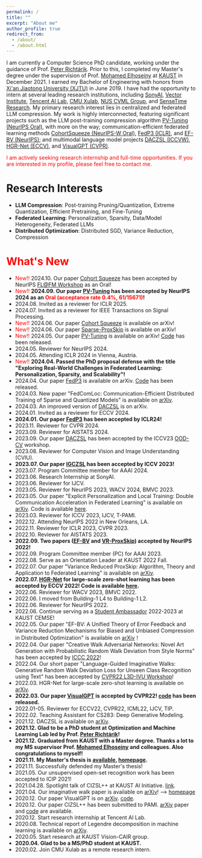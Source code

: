 ```yaml
---
permalink: /
title: ""
excerpt: "About me"
author_profile: true
redirect_from: 
  - /about/
  - /about.html
---
```


I am currently a Computer Science PhD candidate, working under the guidance of Prof. [Peter Richtárik](https://richtarik.org/). Prior to this, I completed my Master's degree under the supervision of Prof. [Mohamed Elhoseiny](https://www.mohamed-elhoseiny.com/) at [KAUST](https://kaust.edu.sa/en) in December 2021. I earned my Bachelor of Engineering with honors from [Xi'an Jiaotong University (XJTU)](http://en.xjtu.edu.cn/) in June 2019. I have had the opportunity to intern at several leading research institutions, including [SonyAI](https://ai.sony/), [Vector Institute](https://vectorinstitute.ai/), [Tencent AI Lab](https://ai.tencent.com/ailab/en/index), [CMU Xulab](https://xulabs.github.io/), [NUS CVML Group](https://sites.google.com/comp.nus.edu.sg/cvml/about-us?authuser=0), and [SenseTime Research](https://www.sensetime.com/en). My primary research interest lies in centralized and federated LLM compression. My work is highly interconnected, featuring significant projects such as the LLM post-training compression algorithm [PV-Tuning (NeurIPS Oral)](https://arxiv.org/abs/2405.14852), with more on the way; communication-efficient federated learning methods [CohortSqueeze (NeurIPS-W Oral)](https://arxiv.org/abs/2406.01115), [FedP3 (ICLR)](https://arxiv.org/abs/2404.09816), and [EF-BV (NeurIPS)](https://arxiv.org/abs/2205.04180); and multimodal language model projects [DACZSL (ICCVW)](https://arxiv.org/abs/2112.12989), [HGR-Net (ECCV)](https://arxiv.org/abs/2203.01386), and [VisualGPT (CVPR)](https://arxiv.org/abs/2102.10407).

<span style="color:red">I am actively seeking research internship and full-time opportunities. If you are interested in my profile, please feel free to contact me.</span>

Research Interests
======
* **LLM Compression**: Post-training Pruning/Quantization, Extreme Quantization, Efficient Pretraining, and Fine-Tuning
* **Federated Learning**: Personalization, Sparsity, Data/Model Heterogeneity, Federated LLMs
* **Distributed Optimization**: Distributed SGD, Variance Reduction, Compression

<span style="color:red">What's New</span>
======
* <span style="color:red">New!!</span> 2024.10. Our paper [Cohort Squeeze](https://arxiv.org/abs/2406.01115) has been accepted by NeurIPS [FL@FM Workshop](https://federated-learning.org/fl@fm-neurips-2024/) as an Oral!
* <span style="color:red">New!!</span> **2024.09. Our paper [PV-Tuning](https://arxiv.org/abs/2405.14852) has been accepted by NeurIPS 2024 as an <span style="color:red">Oral (acceptance rate 0.4%, 61/15671)</span>!**
* 2024.08. Invited as a reviewer for ICLR 2025.
* 2024.07. Invited as a reviewer for IEEE Transactions on Signal Processing.
* <span style="color:red">New!!</span> 2024.06. Our paper [Cohort Squeeze](https://arxiv.org/abs/2406.01115) is available on arXiv!   
* <span style="color:red">New!!</span> 2024.06. Our paper [Sparse-ProxSkip](https://arxiv.org/abs/2405.20623) is available on arXiv!
* <span style="color:red">New!!</span> 2024.05. Our paper [PV-Tuning](https://arxiv.org/abs/2405.14852) is available on arXiv! [Code](https://github.com/Vahe1994/AQLM/tree/pv-tuning) has been released.
* 2024.05. Reviewer for NeurIPS 2024.
* 2024.05. Attending ICLR 2024 in Vienna, Austria. 
* <span style="color:red">New!!</span>  **2024.04. Passed the PhD proposal defense with the title "Exploring Real-World Challenges in Federated Learning: Personalization, Sparsity, and Scalability"!**
* 2024.04. Our paper [FedP3](https://arxiv.org/abs/2404.09816) is available on arXiv. [Code](https://github.com/SonyResearch/FedP3) has been released. 
* 2024.03. New paper "FedComLoc: Communication-Efficient Distributed Training of Sparse and Quantized Models" is available on [arXiv](https://arxiv.org/abs/2403.09904).
* 2024.03. An improved version of [DACZSL](https://arxiv.org/pdf/2112.12989.pdf) is on arXiv.
* 2024.01. Invited as a reviewer for ECCV 2024. 
* **2024.01. Our paper [FedP3](https://openreview.net/forum?id=hbHwZYqk9T) has been accepted by ICLR24!**
* 2023.11. Reviewer for CVPR 2024.
* 2023.09. Reviewer for AISTATS 2024. 
* 2023.09. Our paper [DACZSL](https://arxiv.org/abs/2112.12989) has been accepted by the ICCV23 [OOD-CV](https://www.ood-cv.org/) workshop.
* 2023.08. Reviewer for Computer Vision and Image Understanding (CVIU). 
* **2023.07. Our paper [IGCZSL](https://openaccess.thecvf.com/content/ICCV2023/papers/Zhang_Continual_Zero-Shot_Learning_through_Semantically_Guided_Generative_Random_Walks_ICCV_2023_paper.pdf) has been accepted by ICCV 2023!**
* 2023.07. Program Committee member for AAAI 2024.
* 2023.06. Research Internship at SonyAI.
* 2023.06. Reviewer for IJCV.
* 2023.05. Reviewer for NeurIPS 2023, WACV 2024, BMVC 2023.
* 2023.05. Our paper "Explicit Personalization and Local Training: Double Communication Acceleration in Federated Learning" is available on [arXiv](https://arxiv.org/abs/2305.13170). Code is available [here](https://github.com/WilliamYi96/Scafflix).
* 2023.03. Reviewer for ICCV 2023, IJCV, T-PAMI.
* 2022.12. Attending NeurIPS 2022 in New Orleans, LA. 
* 2022.11. Reviewer for ICLR 2023, CVPR 2023.        
* 2022.10. Reviewer for AISTATS 2023.
* **2022.09. Two papers ([EF-BV](https://arxiv.org/abs/2205.04180) and [VR-ProxSkip](https://arxiv.org/abs/2207.04338)) accepted by NeurIPS 2022!**
* 2022.09. Program Committee member (PC) for AAAI 2023.    
* 2022.08. Serve as an Orientation Leader at KAUST 2022 Fall. 
* 2022.07. Our paper "Variance Reduced ProxSkip: Algorithm, Theory and Application to Federated Learning" is available on [arXiv](https://arxiv.org/abs/2207.04338).
* **2022.07. [HGR-Net](https://arxiv.org/abs/2203.01386) for large-scale zero-shot learning has been accepted by ECCV 2022! Code is available [here](https://github.com/WilliamYi96/HGR-Net).**
* 2022.06. Reviewer for WACV 2023, BMVC 2022. 
* 2022.06. I moved from Building-1 L4 to Building-1 L2.
* 2022.06. Reviewer for NeurIPS 2022.
* 2022.06. Continue serving as a [Student Ambassador](https://cemse.kaust.edu.sa/ask-a-student) 2022-2023 at KAUST CEMSE!        
* 2022.05. Our paper "EF-BV: A Unified Theory of Error Feedback and Variance Reduction Mechanisms for Biased and Unbiased Compression in Distributed Optimization" is available on [arXiv](https://arxiv.org/abs/2205.04180)！
* 2022.04. Our paper "Creative Walk Adversarial Networks: Novel Art Generation with Probabilistic Random Walk Deviation from Style Norms" has been accepted by [ICCC 2022](https://computationalcreativity.net/iccc22/wp-content/uploads/2022/06/ICCC-2022_11L_Jha-et-al..pdf)!
* 2022.04. Our short paper "Language-Guided Imaginative Walks: Generative Random Walk Deviation Loss for Unseen Class Recognition using Text" has been accepted by [CVPR22 L3D-IVU Workshop](https://sites.google.com/view/l3d-ivu/overview?authuser=0)!
* 2022.03. HGR-Net for large-scale zero-shot learning is available on [arXiv](https://arxiv.org/abs/2203.01386).
* **2022.03. Our paper [VisualGPT](https://arxiv.org/abs/2102.10407) is accepted by CVPR22! [code](https://github.com/Vision-CAIR/VisualGPT) has been released.**
* 2022.01-05. Reviewer for ECCV22, CVPR22, ICML22, IJCV, TIP.
* 2022.02. Teaching Assistant for CS283: Deep Generative Modeling.
* 2021.12. DACZSL is available on [arXiv](https://arxiv.org/abs/2112.12989).
* **2021.12. Glad to be a PhD student at Optimization and Machine Learning Lab led by Prof. [Peter Richtárik](https://richtarik.org/)!**
* **2021.12. Graduated from KAUST with a Master degree. Thanks a lot to my MS supervisor Prof. [Mohamed Elhoseiny](http://www.mohamed-elhoseiny.com/home) and colleagues. Also congratulations to myself!**
* **2021.11. My Master's thesis is [available](https://repository.kaust.edu.sa/handle/10754/673833), [homepage](https://kaiyi.me/p/daczsl).**
* 2021.11. Successfully defended my Master's thesis!
* 2021.05. Our unsupervised open-set recognition work has been accepted to ICIP 2021!
* 2021.04.28. Spotlight talk of CIZSL++ at KAUST AI Initiative. [link](https://youtu.be/WgydkhhKkdg?list=PLC28kDljnOrj-_w-MHKW36gVRvUe3XFjx).
* 2021.04. Our imaginative walk paper is available on [arXiv](https://arxiv.org/abs/2104.09757)! --> [homepage](https://imaginative-walks.github.io/)               
* 2020.12. Our paper VisualGPT is on [arXiv](https://arxiv.org/abs/2102.10407).  [code](https://github.com/Vision-CAIR/VisualGPT). 
* 2020.12. Our paper CIZSL++ has been submitted to PAMI. [arXiv](https://arxiv.org/abs/2101.00173) paper and [code](https://github.com/Elhoseiny-VisionCAIR-Lab/CIZSL.v2) are available. 
* 2020.12. Start research internship at Tencent AI Lab.
* 2020.08. Technical report of Legendre decomposition in machine learning is available on [arXiv](https://arxiv.org/abs/2008.05095).
* 2020.05. Start research at KAUST Vision-CAIR group.
* **2020.04. Glad to be a MS/PhD student at KAUST.**
* 2020.02. Join CMU Xulab as a remote research intern.   
